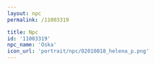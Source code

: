 ```yaml
---
layout: npc
permalink: /11003319

title: Npc
id: '11003319'
npc_name: 'Oska'
icon_url: 'portrait/npc/02010018_helena_p.png'
---
```

